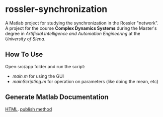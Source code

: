 # rossler-synchronization
A Matlab project for studying the synchronization in the Rossler "network". <br>
A project for the course **Complex Dynamics Systems** during the Master's degree in *Artificial Intelligence and Automation Engineering* at the *University of Siena*.

## How To Use

Open src/app folder and run the script:
- *main.m* for using the GUI
- *mainScripting.m* for operation on parameters (like doing the mean, etc)

## Generate Matlab Documentation
[HTML](https://it.mathworks.com/help/matlab/matlab_prog/publishing-matlab-code.html).
[publish method](https://it.mathworks.com/help/matlab/ref/publish.html)
